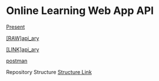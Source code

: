 # Online Learning Web App API 

[Present](doc\OnLin_learning.pdf)

[[RAW]api_ary](other\jakkaphatapiary.apib)

[[LINK]api_ary](https://app.apiary.io/jakkaphatapiary/editor)

[postman](other\Project_mobile.postman_collection.json)


Repository Structure
[Structure Link](repo-structure.md)